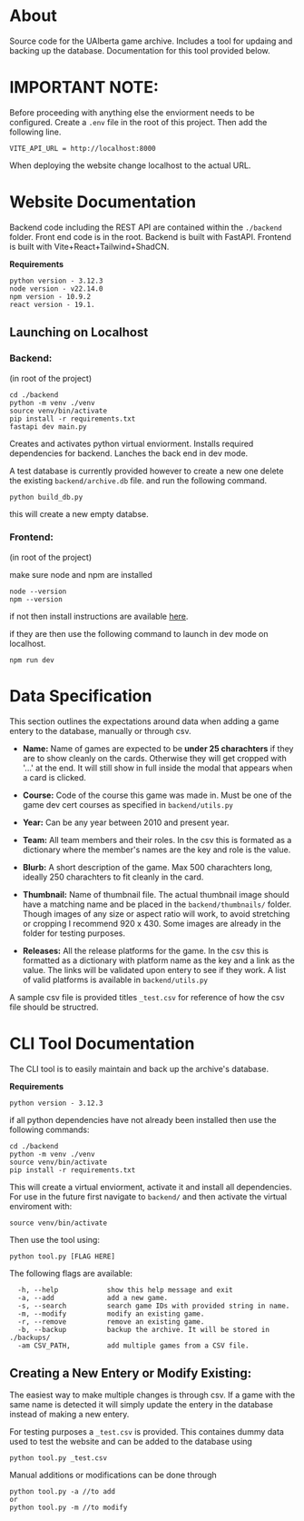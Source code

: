 # About
Source code for the UAlberta game archive. Includes a tool for updaing and backing up the database. Documentation for this tool provided below.

# IMPORTANT NOTE:
Before proceeding with anything else the enviorment needs to be configured. Create a `.env` file in the root of this project. Then add the following line.
```
VITE_API_URL = http://localhost:8000
```
When deploying the website change localhost to the actual URL.

# Website Documentation
Backend code including the REST API are contained within the `./backend` folder. Front end code is in the root. Backend is built with FastAPI. Frontend is built with Vite+React+Tailwind+ShadCN.

**Requirements**
```
python version - 3.12.3
node version - v22.14.0
npm version - 10.9.2
react version - 19.1.
```
## Launching on Localhost
### Backend:
(in root of the project)
```
cd ./backend
python -m venv ./venv
source venv/bin/activate
pip install -r requirements.txt
fastapi dev main.py
```
Creates and activates python virtual enviorment. Installs required dependencies for backend. Lanches the back end in dev mode. 

A test database is currently provided however to create a new one delete the existing `backend/archive.db` file. and run the following command.
```
python build_db.py
```
this will create a new empty databse.

### Frontend:
(in root of the project)

make sure node and npm are installed
```
node --version
npm --version
```
if not then install instructions are available [here](https://github.com/nvm-sh/nvm?tab=readme-ov-file#installing-and-updating).

if they are then use the following command to launch in dev mode on localhost.
```
npm run dev
```
# Data Specification
This section outlines the expectations around data when adding a game entery to the database, manually or through csv.

- **Name:** Name of games are expected to be **under 25 charachters** if they are to show cleanly on the cards. Otherwise they will get cropped with '...' at the end. It will still show in full inside the modal that appears when a card is clicked.

- **Course:** Code of the course this game was made in. Must be one of the game dev cert courses as specified in `backend/utils.py`

- **Year:** Can be any year between 2010 and present year.

- **Team:** All team members and their roles. In the csv this is formated as a dictionary where the member's names are the key and role is the value.

- **Blurb:** A short description of the game. Max 500 charachters long, ideally 250 charachters to fit cleanly in the card.

- **Thumbnail:** Name of thumbnail file. The actual thumbnail image should have a matching name and be placed in the `backend/thumbnails/` folder. Though images of any size or aspect ratio will work, to avoid stretching or cropping I recommend 920 x 430. Some images are already in the folder for testing purposes.

- **Releases:** All the release platforms for the game. In the csv this is formatted as a dictionary with platform name as the key and a link as the value. The links will be validated upon entery to see if they work. A list of valid platforms is available in `backend/utils.py`
  
A sample csv file is provided titles `_test.csv` for reference of how the csv file should be structred. 

# CLI Tool Documentation
The CLI tool is to easily maintain and back up the archive's database. 

**Requirements**
```
python version - 3.12.3
```
if all python dependencies have not already been installed then use the following commands:
```
cd ./backend
python -m venv ./venv
source venv/bin/activate
pip install -r requirements.txt
```
This will create a virtual enviorment, activate it and install all dependencies. For use in the future first navigate to `backend/` and then activate the virtual enviroment with:
```
source venv/bin/activate
```
Then use the tool using:
```
python tool.py [FLAG HERE]
```
The following flags are available:
```
  -h, --help            show this help message and exit
  -a, --add             add a new game.
  -s, --search          search game IDs with provided string in name.
  -m, --modify          modify an existing game.
  -r, --remove          remove an existing game.
  -b, --backup          backup the archive. It will be stored in ./backups/
  -am CSV_PATH,         add multiple games from a CSV file.
```

## Creating a New Entery or Modify Existing:
The easiest way to make multiple changes is through csv. If a game with the same name is detected it will simply update the entery in the database instead of making a new entery.

For testing purposes a `_test.csv` is provided. This containes dummy data used to test the website and can be added to the database using
```
python tool.py _test.csv
```

Manual additions or modifications can be done through
```
python tool.py -a //to add
or 
python tool.py -m //to modify
```








